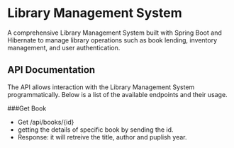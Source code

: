 # Library Management System

A comprehensive Library Management System built with Spring Boot and Hibernate to manage library operations such as book lending, inventory management, and user authentication.

## API Documentation
The API allows interaction with the Library Management System programmatically. Below is a list of the available endpoints and their usage.

###Get Book
- Get /api/books/{id}
- getting the details of specific book by sending the id.
- Response: it will retreive the title, author and puplish year.


